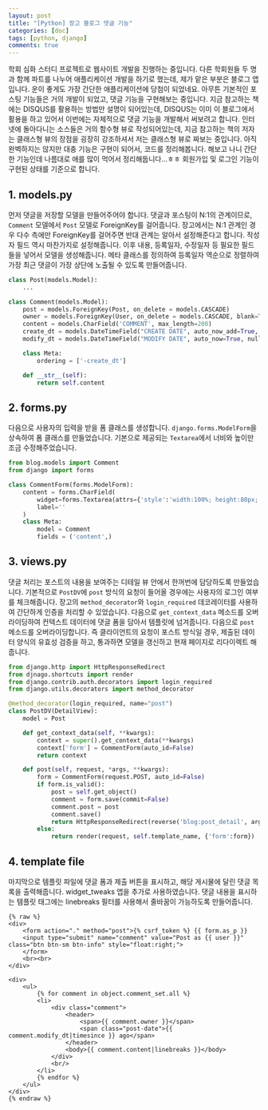 ```yaml
---
layout: post
title: "[Python] 장고 블로그 댓글 기능"
categories: [doc]
tags: [python, django]
comments: true
---
```


학회 심화 스터디 프로젝트로 웹사이트 개발을 진행하는 중입니다. 다른 학회원들 두 명과 함께 파트를 나누어 애플리케이션 개발을 하기로 했는데, 제가 맡은 부분은 블로그 앱입니다. 운이 좋게도 가장 간단한 애플리케이션에 당첨이 되었네요. 아무튼 기본적인 포스팅 기능들은 거의 개발이 되었고, 댓글 기능을 구현해보는 중입니다. 지금 참고하는 책에는 DISQUS를 활용하는 방법만 설명이 되어있는데, DISQUS는 이미 이 블로그에서 활용을 하고 있어서 이번에는 자체적으로 댓글 기능을 개발해서 써보려고 합니다. 인터넷에 돌아다니는 소스들은 거의 함수형 뷰로 작성되어있는데, 지금 참고하는 책의 저자는 클래스형 뷰의 장점을 굉장히 강조하셔서 저는 클래스형 뷰로 짜보는 중입니다. 아직 완벽하지는 않지만 대충 기능은 구현이 되어서, 코드를 정리해봅니다. 해보고 나니 간단한 기능인데 나름대로 애를 많이 먹어서 정리해둡니다...ㅎㅎ 회원가입 및 로그인 기능이 구현된 상태를 기준으로 합니다.

## 1. models.py

먼저 댓글을 저장할 모델을 만들어주어야 합니다. 댓글과 포스팅이 N:1의 관계이므로, `Comment` 모델에서 `Post` 모델로 ForeignKey를 걸어줍니다. 장고에서는 N:1 관계인 경우 다수 측에만 ForeignKey를 걸어주면 반대 관계는 알아서 설정해준다고 합니다. 작성자 필드 역시 마찬가지로 설정해줍니다. 이후 내용, 등록일자, 수정일자 등 필요한 필드들을 넣어서 모델을 생성해줍니다. 메타 클래스를 정의하여 등록일자 역순으로 정렬하여 가장 최근 댓글이 가장 상단에 노출될 수 있도록 만들어줍니다.

```python
class Post(models.Model):
	...

class Comment(models.Model):
	post = models.ForeignKey(Post, on_delete = models.CASCADE)
	owner = models.ForeignKey(User, on_delete = models.CASCADE, blank=True, null=True)
	content = models.CharField('COMMENT', max_length=200)
	create_dt = models.DateTimeField("CREATE DATE", auto_now_add=True, null=True)
	modify_dt = models.DateTimeField("MODIFY DATE", auto_now=True, null=True)

	class Meta:
		ordering = ['-create_dt']

	def __str__(self):
		return self.content
```

## 2. forms.py

다음으로 사용자의 입력을 받을 폼 클래스를 생성합니다. `django.forms.ModelForm`을 상속하여 폼 클래스를 만들었습니다. 기본으로 제공되는 `Textarea`에서 너비와 높이만 조금 수정해주었습니다.

```python
from blog.models import Comment
from django import forms

class CommentForm(forms.ModelForm):
	content = forms.CharField(
		widget=forms.Textarea(attrs={'style':'width:100%; height:80px;'}),
		label=''
	)
	class Meta:
		model = Comment
		fields = ('content',)
```

## 3. views.py

댓글 처리는 포스트의 내용을 보여주는 디테일 뷰 안에서 한꺼번에 담당하도록 만들었습니다. 기본적으로 `PostDV`에 `post` 방식의 요청이 들어올 경우에는 사용자의 로그인 여부를 체크해줍니다. 장고의 `method_decorator`와 `login_required` 데코레이터를 사용하여 간단하게 인증을 처리할 수 있었습니다. 다음으로 `get_context_data` 메소드를 오버라이딩하여 컨텍스트 데이터에 댓글 폼을 담아서 템플릿에 넘겨줍니다. 다음으로 `post` 메소드를 오버라이딩합니다. 즉 클라이언트의 요청이 포스트 방식일 경우, 제출된 데이터 양식의 유효성 검증을 하고, 통과하면 모델을 갱신하고 현재 페이지로 리다이렉트 해줍니다.

```python
from django.http import HttpResponseRedirect
from djnago.shortcuts import render
from django.contrib.auth.decorators import login_required
from django.utils.decorators import method_decorator

@method_decorator(login_required, name="post")
class PostDV(DetailView):
	model = Post

	def get_context_data(self, **kwargs):
		context = super().get_context_data(**kwargs)
		context['form'] = CommentForm(auto_id=False)
		return context

	def post(self, request, *args, **kwargs):
		form = CommentForm(request.POST, auto_id=False)
		if form.is_valid():
			post = self.get_object()
			comment = form.save(commit=False)
			comment.post = post
			comment.save()
			return HttpResponseRedirect(reverse('blog:post_detail', args=[post.slug]))
		else:
			return render(request, self.template_name, {'form':form})
```

## 4. template file

마지막으로 템플릿 파일에 댓글 폼과 제출 버튼을 표시하고, 해당 게시물에 달린 댓글 목록을 출력해줍니다. widget_tweaks 앱을 추가로 사용하였습니다. 댓글 내용을 표시하는 템플릿 태그에는 linebreaks 필터를 사용해서 줄바꿈이 가능하도록 만들어줍니다.

```
{% raw %}
<div>
	<form action="." method="post">{% csrf_token %} {{ form.as_p }}
	<input type="submit" name="comment" value="Post as {{ user }}" class="btn btn-sm btn-info" style="float:right;">
	</form>
	<br><br>
</div>

<div>
	<ul>
		{% for comment in object.comment_set.all %}
		<li>
			<div class="comment">
				<header>
					<span>{{ comment.owner }}</span>
					<span class="post-date">{{ comment.modify_dt|timesince }} ago</span>
				</header>
				<body>{{ comment.content|linebreaks }}</body>
			</div>
			<br/>
		</li>
		{% endfor %}
	</ul>
</div>
{% endraw %}
```
